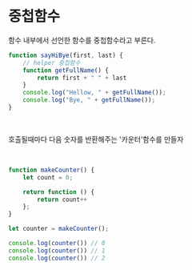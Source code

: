 # 중첩함수

함수 내부에서 선언한 함수를 중첩함수라고 부른다.

```js
function sayHiBye(first, last) {
    // helper 중첩함수
    function getFullName() {
        return first + " " + last
    }
    console.log("Hellow, " + getFullName()); 
    console.log("Bye, " + getFullName()); 
}
```

<br>

호출될때마다 다음 숫자를 반환해주는 '카운터'함수를 만들자

<br>

```js
function makeCounter() {
    let count = 0;

    return function () {
        return count++
    };
}

let counter = makeCounter();

console.log(counter()) // 0
console.log(counter()) // 1
console.log(counter()) // 2
```

